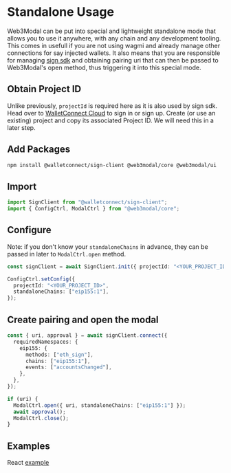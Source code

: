 # Standalone Usage

Web3Modal can be put into special and lightweight standalone mode that allows you to use it anywhere, with any chain and any development tooling. This comes in usefull if you are not using wagmi and already manage other connections for say injected wallets. It also means that you are responsible for managing [sign sdk](../introduction/sign.md) and obtaining pairing uri that can then be passed to Web3Modal's open method, thus triggering it into this special mode.

## Obtain Project ID

Unlike previously, `projectId` is required here as it is also used by sign sdk. Head over to [WalletConnect Cloud](https://cloud.walletconnect.com/) to sign in or sign up. Create (or use an existing) project and copy its associated Project ID. We will need this in a later step.

## Add Packages

```bash npm2yarn
npm install @walletconnect/sign-client @web3modal/core @web3modal/ui
```

## Import

```ts
import SignClient from "@walletconnect/sign-client";
import { ConfigCtrl, ModalCtrl } from "@web3modal/core";
```

## Configure

Note: if you don't know your `standaloneChains` in advance, they can be passed in later to `ModalCtrl.open` method.

```ts
const signClient = await SignClient.init({ projectId: "<YOUR_PROJECT_ID>" });

ConfigCtrl.setConfig({
  projectId: "<YOUR_PROJECT_ID>",
  standaloneChains: ["eip155:1"],
});
```

## Create pairing and open the modal

```ts
const { uri, approval } = await signClient.connect({
  requiredNamespaces: {
    eip155: {
      methods: ["eth_sign"],
      chains: ["eip155:1"],
      events: ["accountsChanged"],
    },
  },
});

if (uri) {
  ModalCtrl.open({ uri, standaloneChains: ["eip155:1"] });
  await approval();
  ModalCtrl.close();
}
```

## Examples

React [example](https://github.com/WalletConnect/web3modal/tree/V2/examples/react-standalone)
